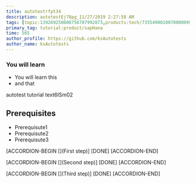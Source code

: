```yaml
---
title: autotestrfpt34
description: autotestEj78pg_11/27/2019 2:27:58 AM
tags: [topic:139269250608756787992873,products:tech/73554900100700000996,tutorial:experience/advanced]
primary_tag: tutorial:product/sapHana
time: 565
author_profile: https://github.com/ksAutotests
author_name: ksAutotests
---
```

### You will learn
- You will learn this
- and that

autotest tutorial text6ISm02

## Prerequisites
- Prerequisute1
- Prerequisute2
- Prerequisute3

[ACCORDION-BEGIN [](First step)]
[DONE]
[ACCORDION-END]

[ACCORDION-BEGIN [](Second step)]
[DONE]
[ACCORDION-END]

[ACCORDION-BEGIN [](Third step)]
[DONE]
[ACCORDION-END]

